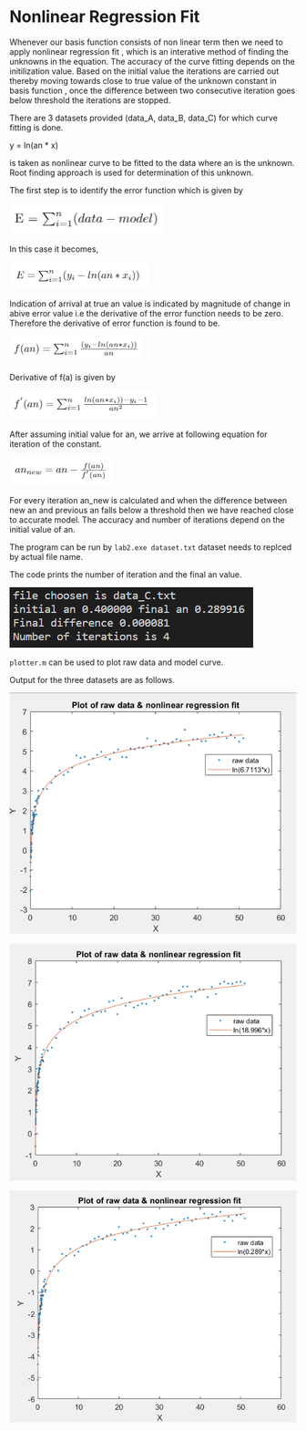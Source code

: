 # Nonlinear Regression Fit

Whenever our basis function consists of non linear term then we need to apply nonlinear regression fit , which is an interative method of finding the unknowns in the equation.
The accuracy of the curve fitting depends on the initilization value. Based on the initial value the iterations are carried out thereby moving towards close to true value of the unknown constant in basis function , once the difference between two consecutive iteration goes below threshold the iterations are stopped.

There are 3 datasets provided (data_A, data_B, data_C) for which curve fitting is done. 

y = ln(an * x) 

is taken as nonlinear curve to be fitted to the data where an is the unknown. Root finding approach is used for determination of this unknown.

The first step is to identify the error function which is given by

![](images/error_func.png)

In this case it becomes,

![](images/error_func_ln.png)

Indication of arrival at true an value is indicated by magnitude of change in abive error value i.e the derivative of the error function needs to be zero. 
Therefore the derivative of error function is found to be.

![](images/fa.png)

Derivative of f(a) is given by

![](images/fpa.png)

After assuming initial value for an, we arrive at following equation for iteration of the constant.

![](images/an_new.png)

For every iteration an_new is calculated and when the difference between new an and previous an falls below a threshold then we have reached close to accurate model.
The accuracy and number of iterations depend on the initial value of an.

The program can be run by `lab2.exe dataset.txt`
 dataset needs to replced by actual file name.
 
 The code prints the number of iteration and the final an value.
 
 ![](images/output.png)
 
 `plotter.m` can be used to plot raw data and model curve.
 
 Output for the three datasets are as follows.
 
![data_A](images/data_A_curve_fit.png)
 
![data_B](images/data_B_curve_fit.png)
  
![data_C](images/data_C_curve_fit.png)
 
